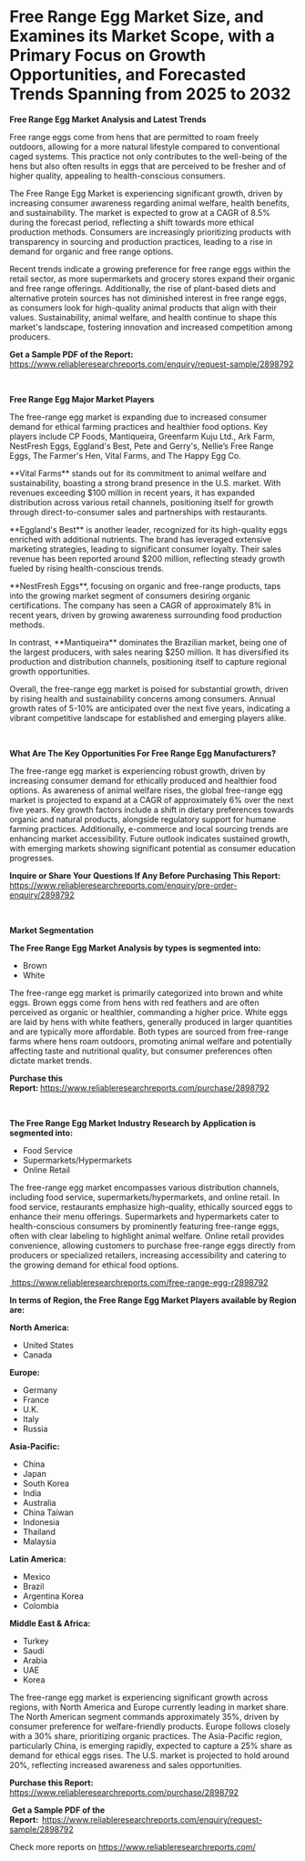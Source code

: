 <p><h1>Free Range Egg Market Size, and Examines its Market Scope, with a Primary Focus on Growth Opportunities, and Forecasted Trends Spanning from 2025 to 2032</h1></p><p><strong>Free Range Egg Market Analysis and Latest Trends</strong></p>
<p><p>Free range eggs come from hens that are permitted to roam freely outdoors, allowing for a more natural lifestyle compared to conventional caged systems. This practice not only contributes to the well-being of the hens but also often results in eggs that are perceived to be fresher and of higher quality, appealing to health-conscious consumers.</p><p>The Free Range Egg Market is experiencing significant growth, driven by increasing consumer awareness regarding animal welfare, health benefits, and sustainability. The market is expected to grow at a CAGR of 8.5% during the forecast period, reflecting a shift towards more ethical production methods. Consumers are increasingly prioritizing products with transparency in sourcing and production practices, leading to a rise in demand for organic and free range options.</p><p>Recent trends indicate a growing preference for free range eggs within the retail sector, as more supermarkets and grocery stores expand their organic and free range offerings. Additionally, the rise of plant-based diets and alternative protein sources has not diminished interest in free range eggs, as consumers look for high-quality animal products that align with their values. Sustainability, animal welfare, and health continue to shape this market's landscape, fostering innovation and increased competition among producers.</p></p>
<p><strong>Get a Sample PDF of the Report:&nbsp;</strong> <a href="https://www.reliableresearchreports.com/enquiry/request-sample/2898792?utm_campaign=2251&utm_medium=2&utm_source=Github&utm_content=ia&utm_term=15032025&utm_id=free-range-egg">https://www.reliableresearchreports.com/enquiry/request-sample/2898792</a></p>
<p>&nbsp;</p>
<p><strong>Free Range Egg Major Market Players</strong></p>
<p><p>The free-range egg market is expanding due to increased consumer demand for ethical farming practices and healthier food options. Key players include CP Foods, Mantiqueira, Greenfarm Kuju Ltd., Ark Farm, NestFresh Eggs, Eggland's Best, Pete and Gerry's, Nellie’s Free Range Eggs, The Farmer's Hen, Vital Farms, and The Happy Egg Co.</p><p>**Vital Farms** stands out for its commitment to animal welfare and sustainability, boasting a strong brand presence in the U.S. market. With revenues exceeding $100 million in recent years, it has expanded distribution across various retail channels, positioning itself for growth through direct-to-consumer sales and partnerships with restaurants.</p><p>**Eggland's Best** is another leader, recognized for its high-quality eggs enriched with additional nutrients. The brand has leveraged extensive marketing strategies, leading to significant consumer loyalty. Their sales revenue has been reported around $200 million, reflecting steady growth fueled by rising health-conscious trends.</p><p>**NestFresh Eggs**, focusing on organic and free-range products, taps into the growing market segment of consumers desiring organic certifications. The company has seen a CAGR of approximately 8% in recent years, driven by growing awareness surrounding food production methods.</p><p>In contrast, **Mantiqueira** dominates the Brazilian market, being one of the largest producers, with sales nearing $250 million. It has diversified its production and distribution channels, positioning itself to capture regional growth opportunities.</p><p>Overall, the free-range egg market is poised for substantial growth, driven by rising health and sustainability concerns among consumers. Annual growth rates of 5-10% are anticipated over the next five years, indicating a vibrant competitive landscape for established and emerging players alike.</p></p>
<p>&nbsp;</p>
<p><strong>What Are The Key Opportunities For Free Range Egg Manufacturers?</strong></p>
<p><p>The free-range egg market is experiencing robust growth, driven by increasing consumer demand for ethically produced and healthier food options. As awareness of animal welfare rises, the global free-range egg market is projected to expand at a CAGR of approximately 6% over the next five years. Key growth factors include a shift in dietary preferences towards organic and natural products, alongside regulatory support for humane farming practices. Additionally, e-commerce and local sourcing trends are enhancing market accessibility. Future outlook indicates sustained growth, with emerging markets showing significant potential as consumer education progresses.</p></p>
<p><strong>Inquire or Share Your Questions If Any Before Purchasing This Report:</strong> <a href="https://www.reliableresearchreports.com/enquiry/pre-order-enquiry/2898792?utm_campaign=2251&utm_medium=2&utm_source=Github&utm_content=ia&utm_term=15032025&utm_id=free-range-egg">https://www.reliableresearchreports.com/enquiry/pre-order-enquiry/2898792</a></p>
<p>&nbsp;</p>
<p><strong>Market Segmentation</strong></p>
<p><strong>The Free Range Egg Market Analysis by types is segmented into:</strong></p>
<p><ul><li>Brown</li><li>White</li></ul></p>
<p><p>The free-range egg market is primarily categorized into brown and white eggs. Brown eggs come from hens with red feathers and are often perceived as organic or healthier, commanding a higher price. White eggs are laid by hens with white feathers, generally produced in larger quantities and are typically more affordable. Both types are sourced from free-range farms where hens roam outdoors, promoting animal welfare and potentially affecting taste and nutritional quality, but consumer preferences often dictate market trends.</p></p>
<p><strong>Purchase this Report:&nbsp;</strong><a href="https://www.reliableresearchreports.com/purchase/2898792?utm_campaign=2251&utm_medium=2&utm_source=Github&utm_content=ia&utm_term=15032025&utm_id=free-range-egg">https://www.reliableresearchreports.com/purchase/2898792</a></p>
<p>&nbsp;</p>
<p><strong>The Free Range Egg Market Industry Research by Application is segmented into:</strong></p>
<p><ul><li>Food Service</li><li>Supermarkets/Hypermarkets</li><li>Online Retail</li></ul></p>
<p><p>The free-range egg market encompasses various distribution channels, including food service, supermarkets/hypermarkets, and online retail. In food service, restaurants emphasize high-quality, ethically sourced eggs to enhance their menu offerings. Supermarkets and hypermarkets cater to health-conscious consumers by prominently featuring free-range eggs, often with clear labeling to highlight animal welfare. Online retail provides convenience, allowing customers to purchase free-range eggs directly from producers or specialized retailers, increasing accessibility and catering to the growing demand for ethical food options.</p></p>
<p><a href="https://www.reliableresearchreports.com/free-range-egg-r2898792?utm_campaign=2251&utm_medium=2&utm_source=Github&utm_content=ia&utm_term=15032025&utm_id=free-range-egg">&nbsp;https://www.reliableresearchreports.com/free-range-egg-r2898792</a></p>
<p><strong>In terms of Region, the Free Range Egg Market Players available by Region are:</strong></p>
<p>
    <p> <strong> North America: </strong>
        <ul>
            <li>United States</li>
            <li>Canada</li>
        </ul>
        </p> 
    <p> <strong> Europe: </strong>
        <ul>
            <li>Germany</li>
            <li>France</li>
            <li>U.K.</li>
            <li>Italy</li>
            <li>Russia</li>
        </ul>
        </p> 
    <p> <strong> Asia-Pacific: </strong>
        <ul>
            <li>China</li>
            <li>Japan</li>
            <li>South Korea</li>
            <li>India</li>
            <li>Australia</li>
            <li>China Taiwan</li>
            <li>Indonesia</li>
            <li>Thailand</li>
            <li>Malaysia</li>
        </ul>
        </p> 
    <p> <strong> Latin America: </strong>
        <ul>
            <li>Mexico</li>
            <li>Brazil</li>
            <li>Argentina Korea</li>
            <li>Colombia</li>
        </ul>
        </p> 
    <p> <strong> Middle East & Africa: </strong>
        <ul>
            <li>Turkey</li>
            <li>Saudi</li>
            <li>Arabia</li>
            <li>UAE</li>
            <li>Korea</li>
        </ul>
    </p>
    </p>
<p><p>The free-range egg market is experiencing significant growth across regions, with North America and Europe currently leading in market share. The North American segment commands approximately 35%, driven by consumer preference for welfare-friendly products. Europe follows closely with a 30% share, prioritizing organic practices. The Asia-Pacific region, particularly China, is emerging rapidly, expected to capture a 25% share as demand for ethical eggs rises. The U.S. market is projected to hold around 20%, reflecting increased awareness and sales opportunities.</p></p>
<p><strong>Purchase this Report: </strong><a href="https://www.reliableresearchreports.com/purchase/2898792?utm_campaign=2251&utm_medium=2&utm_source=Github&utm_content=ia&utm_term=15032025&utm_id=free-range-egg">https://www.reliableresearchreports.com/purchase/2898792</a></p>
<p>&nbsp;<strong>Get a Sample PDF of the Report:&nbsp;&nbsp;</strong><a href="https://www.reliableresearchreports.com/enquiry/request-sample/2898792?utm_campaign=2251&utm_medium=2&utm_source=Github&utm_content=ia&utm_term=15032025&utm_id=free-range-egg">https://www.reliableresearchreports.com/enquiry/request-sample/2898792</a></p>
<p><strong></strong></p>
<p>Check more reports on <a href="https://www.reliableresearchreports.com/?utm_campaign=2251&utm_medium=2&utm_source=Github&utm_content=ia&utm_term=15032025&utm_id=free-range-egg">https://www.reliableresearchreports.com/</a></p>